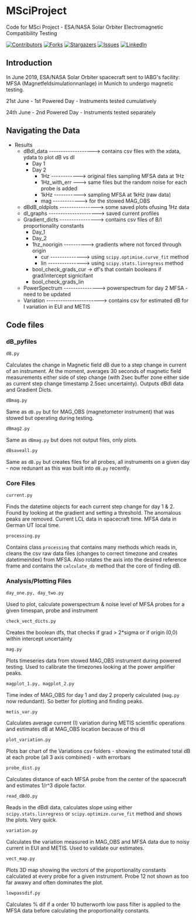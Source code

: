 # MSciProject

Code for MSci Project - ESA/NASA Solar Orbiter Electromagnetic Compatibility Testing

[![Contributors][contributors-shield]][contributors-url]
[![Forks][forks-shield]][forks-url]
[![Stargazers][stars-shield]][stars-url]
[![Issues][issues-shield]][issues-url]
[![LinkedIn][linkedin-shield]][linkedin-url]

## Introduction

In June 2019, ESA/NASA Solar Orbiter spacecraft sent to IABG's facility: MFSA (Magnetfeldsimulationnanlage) in Munich to undergo magnetic testing.

21st June - 1st Powered Day - Instruments tested cumulatively

24th June - 2nd Powered Day - Instruments tested separately

## Navigating the Data

- Results
   - dBdI_data -------------------> contains csv files with the xdata, ydata to plot dB vs dI
      - Day 1
      - Day 2
        - 1Hz ------------> original files sampling MFSA data at 1Hz
        - 1Hz_with_err ---> same files but the random noise for each probe is added
        - 1kHz -----------> sampling MFSA at 1kHz (raw data)
        - mag ------------> for the stowed MAG_OBS
    - dBdB_oldplots ----------------> some saved plots ofusing 1Hz data
    - dI_graphs ---------------------> saved current profiles
    - Gradient_dicts ----------------> contains csv files of B/I proportionality constants
        - Day_1
        - Day_2
        - 1hz_noorigin ----------> gradients where not forced through origin
          - cur --------------> using `scipy.optimise.curve_fit` method
          - lin ---------------> using `scipy.stats.linregress` method
        - bool_check_grads_cur -> df's that contain booleans if grad/intercept signicifant
        - bool_check_grads_lin
    - PowerSpectrum ---------------> powerspectrum for day 2 MFSA - need to be updated
    - Variation -----------------------> contains csv for estimated dB for I variation in EUI and METIS
  
## Code files


### dB_pyfiles
  
```python
dB.py
```
Calculates the change in Magnetic field dB due to a step change in current of an instrument. At the moment, averages 30 seconds of magnetic field measurements either side of step change (with 2sec buffer zone either side as current step change timestamp 2.5sec uncertainty). Outputs dBdI data and Gradient Dicts.

```python
dBmag.py
```

Same as `dB.py` but for MAG_OBS (magnetometer instrument) that was stowed but operating during testing.

```python
dBmag2.py
```

Same as `dBmag.py` but does not output files, only plots.

```python
dBsaveall.py
```

Same as `dB.py` but creates files for all probes, all instruments on a given day - now redunant as this was built into `dB.py` recently.

### Core Files
```python
current.py
```

Finds the datetime objects for each current step change for day 1 & 2. Found by looking at the gradient and setting a threshold. The anomalous peaks are removed. Current LCL data in spacecraft time. MFSA data in German UT local time.

```python
processing.py
```

Contains class `processing` that contains many methods which reads in, cleans the csv raw data files (changes to correct timezone and creates datetimeindex) from MFSA. Also rotates the axis into the desired reference frame and contains the `calculate_db` method that the core of finding dB.


### Analysis/Plotting Files

```python
day_one.py, day_two.py
```
Used to plot, calculate powerspectrum & noise level of MFSA probes for a given timespan, probe and instrument

```python
check_vect_dicts.py
```
Creates the boolean dfs, that checks if grad > 2*sigma or if origin (0,0) within intercept uncertainty

```python
mag.py
```
Plots timeseries data from stowed MAG_OBS instrument during powered testing.  Used to calibrate the timezones looking at the power amplifier peaks.

```python
magplot_1.py, magplot_2.py
```

Time index of MAG_OBS for day 1 and day 2 properly calculated (`mag.py` now redundant). So better for plotting and finding peaks.

```python
metis_var.py
```

Calculates average current (I) variation during METIS scientific operations and estimates dB at MAG_OBS location because of this dI

```python
plot_variation.py
```

Plots bar chart of the Variations csv folders - showing the estimated total dB at each probe (all 3 axis combined) - with errorbars

```python
probe_dist.py
```
Calculates distance of each MFSA probe from the center of the spacecraft and estimates 1/r^3 dipole factor.

```python
read_dBdO.py
```

Reads in the dBdI data, calculates slope using either `scipy.stats.linregress` or `scipy.optimize.curve_fit` method and shows the plots. Very quick.

```python
variation.py
```
Calculates the variation measured in MAG_OBS and MFSA data due to noisy current in EUI and METIS.  Used to validate our estimates.

```python
vect_map.py
```
Plots 3D map showing the vectors of the proportionality constants calculated at every probe for a given instrument. Probe 12 not shown as too far awawy and often dominates the plot.


```python
lowpassdif.py
```
Calculates % dif if a order 10 butterworth low pass filter is applied to the MFSA data before calculating the proportionality constants






<!-- MARKDOWN LINKS & IMAGES -->
<!-- https://www.markdownguide.org/basic-syntax/#reference-style-links -->
[contributors-shield]: https://img.shields.io/github/contributors/othneildrew/Best-README-Template.svg?style=flat-square
[contributors-url]: https://github.com/JonasSinjan/MSciProject/graphs/contributors
[forks-shield]: https://img.shields.io/github/forks/othneildrew/Best-README-Template.svg?style=flat-square
[forks-url]: https://github.com/JonasSinjan/MSciProject/network/members
[stars-shield]: https://img.shields.io/github/stars/othneildrew/Best-README-Template.svg?style=flat-square
[stars-url]: https://github.com/JonasSinjan/MSciProject/stargazers
[issues-shield]: https://img.shields.io/github/issues/othneildrew/Best-README-Template.svg?style=flat-square
[issues-url]: https://github.com/JonasSinjan/MSciProject/issues
[linkedin-shield]: https://img.shields.io/badge/-LinkedIn-black.svg?style=flat-square&logo=linkedin&colorB=555
[linkedin-url]: https://www.linkedin.com/in/jonas-sinjan